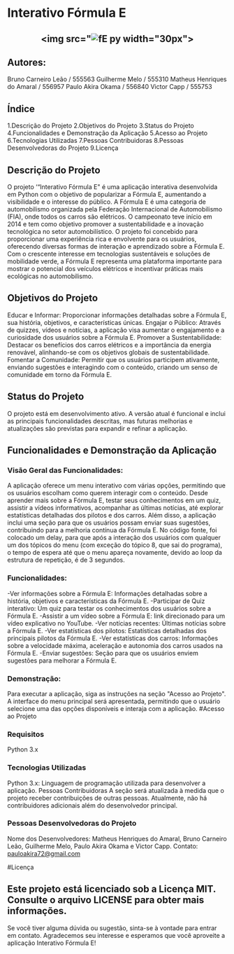 # Interativo Fórmula E

<span align="center">
  
## <img src="![fE py](https://github.com/pauloakira05/challenge.py/assets/162584493/b51ecea4-8335-419d-ab18-51b7131935de) width="30px">

</span>

## Autores:

Bruno Carneiro Leão / 555563
Guilherme Melo / 555310 
Matheus Henriques do Amaral / 556957
Paulo Akira Okama / 556840
Victor Capp / 555753

## Índice

1.Descrição do Projeto
2.Objetivos do Projeto
3.Status do Projeto
4.Funcionalidades e Demonstração da Aplicação
5.Acesso ao Projeto
6.Tecnologias Utilizadas
7.Pessoas Contribuidoras
8.Pessoas Desenvolvedoras do Projeto
9.Licença

## Descrição do Projeto

O projeto ‘“Interativo Fórmula E" é uma aplicação interativa desenvolvida em Python com o objetivo de popularizar a Fórmula E, aumentando a visibilidade e o interesse do público. A Fórmula E é uma categoria de automobilismo organizada pela Federação Internacional de Automobilismo (FIA), onde todos os carros são elétricos. O campeonato teve início em 2014 e tem como objetivo promover a sustentabilidade e a inovação tecnológica no setor automobilístico.
O projeto foi concebido para proporcionar uma experiência rica e envolvente para os usuários, oferecendo diversas formas de interação e aprendizado sobre a Fórmula E. Com o crescente interesse em tecnologias sustentáveis e soluções de mobilidade verde, a Fórmula E representa uma plataforma importante para mostrar o potencial dos veículos elétricos e incentivar práticas mais ecológicas no automobilismo.

## Objetivos do Projeto

Educar e Informar: Proporcionar informações detalhadas sobre a Fórmula E, sua história, objetivos, e características únicas.
Engajar o Público: Através de quizzes, vídeos e notícias, a aplicação visa aumentar o engajamento e a curiosidade dos usuários sobre a Fórmula E.
Promover a Sustentabilidade: Destacar os benefícios dos carros elétricos e a importância da energia renovável, alinhando-se com os objetivos globais de sustentabilidade.
Fomentar a Comunidade: Permitir que os usuários participem ativamente, enviando sugestões e interagindo com o conteúdo, criando um senso de comunidade em torno da Fórmula E.

## Status do Projeto

O projeto está em desenvolvimento ativo. A versão atual é funcional e inclui as principais funcionalidades descritas, mas futuras melhorias e atualizações são previstas para expandir e refinar a aplicação.

## Funcionalidades e Demonstração da Aplicação

### Visão Geral das Funcionalidades:

A aplicação oferece um menu interativo com várias opções, permitindo que os usuários escolham como querem interagir com o conteúdo. Desde aprender mais sobre a Fórmula E, testar seus conhecimentos em um quiz, assistir a vídeos informativos, acompanhar as últimas notícias, até explorar estatísticas detalhadas dos pilotos e dos carros. Além disso, a aplicação inclui uma seção para que os usuários possam enviar suas sugestões, contribuindo para a melhoria contínua da Fórmula E. 
No código fonte, foi colocado um delay, para que após a interação dos usuários com qualquer um dos tópicos do menu (com exceção do tópico 8, que sai do programa), o tempo de espera até que o menu apareça novamente, devido ao loop da estrutura de repetição, é de 3 segundos.

### Funcionalidades:

-Ver informações sobre a Fórmula E: Informações detalhadas sobre a história, objetivos e características da Fórmula E.
-Participar de Quiz interativo: Um quiz para testar os conhecimentos dos usuários sobre a Fórmula E.
-Assistir a um vídeo sobre a Fórmula E: link direcionado para um vídeo explicativo no YouTube.
-Ver notícias recentes: Últimas notícias sobre a Fórmula E.
-Ver estatísticas dos pilotos: Estatísticas detalhadas dos principais pilotos da Fórmula E.
-Ver estatísticas dos carros: Informações sobre a velocidade máxima, aceleração e autonomia dos carros usados na Fórmula E.
-Enviar sugestões: Seção para que os usuários enviem sugestões para melhorar a Fórmula E.

### Demonstração:

Para executar a aplicação, siga as instruções na seção "Acesso ao Projeto". A interface do menu principal será apresentada, permitindo que o usuário selecione uma das opções disponíveis e interaja com a aplicação.
#Acesso ao Projeto

### Requisitos

Python 3.x

### Tecnologias Utilizadas

Python 3.x: Linguagem de programação utilizada para desenvolver a aplicação.
Pessoas Contribuidoras
A seção será atualizada à medida que o projeto receber contribuições de outras pessoas. Atualmente, não há contribuidores adicionais além do desenvolvedor principal.

### Pessoas Desenvolvedoras do Projeto

Nome dos Desenvolvedores: Matheus Henriques do Amaral, Bruno Carneiro Leão, Guilherme Melo, Paulo Akira Okama e Victor Capp.
Contato: pauloakira72@gmail.com

#Licença

Este projeto está licenciado sob a Licença MIT. Consulte o arquivo LICENSE para obter mais informações.
--------------------------------------------------------------------------------------------------------------------------------------------------------------------
Se você tiver alguma dúvida ou sugestão, sinta-se à vontade para entrar em contato. Agradecemos seu interesse e esperamos que você aproveite a aplicação Interativo Fórmula E!


